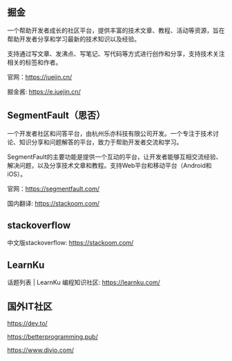 ## 掘金

一个帮助开发者成长的社区平台，提供丰富的技术文章、教程、活动等资源，旨在帮助开发者分享和学习最新的技术知识以及经验。

支持通过写文章、发沸点、写笔记、写代码等方式进行创作和分享，支持技术关注相关的标签和作者。

官网：https://juejin.cn/

掘金酱: https://e.juejin.cn/

## SegmentFault（思否）

一个开发者社区和问答平台，由杭州乐亦科技有限公司开发。一个专注于技术讨论、知识分享和问题解答的平台，致力于帮助开发者交流和学习。

SegmentFault的主要功能是提供一个互动的平台，让开发者能够互相交流经验、解决问题，以及分享技术文章和教程。支持Web平台和移动平台（Android和iOS）。

官网：https://segmentfault.com/

国内翻译: https://stackoom.com/

## stackoverflow

中文版stackoverflow: https://stackoom.com/


## LearnKu

话题列表 | LearnKu 编程知识社区: https://learnku.com/


## 国外IT社区

https://dev.to/

https://betterprogramming.pub/

https://www.divio.com/